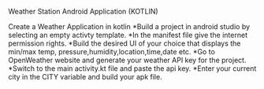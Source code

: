 Weather Station Android Application  (KOTLIN)

Create a Weather Application in kotlin 
*Build a project in android studio by selecting an empty activty template.
*In the manifest file give the internet permission rights.
*Build the desired UI of your choice that displays the min/max temp, pressure,humidity,location,time,date etc.
*Go to OpenWeather website and generate your weather API key for the project.
*Switch to the main activity.kt file and paste the api key.
*Enter your current city in the CITY variable and build your apk file.
